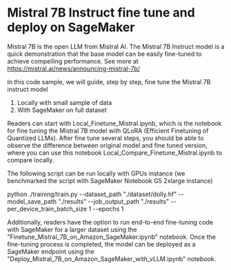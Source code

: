 # Mistral 7B Instruct fine tune and deploy on SageMaker

Mistral 7B is the open LLM from Mistral AI. The Mistral 7B Instruct model is a quick demonstration that the base model can be easily fine-tuned to achieve compelling performance. See more at https://mistral.ai/news/announcing-mistral-7b/

In this code sample, we will guide, step by step, fine tune the Mistral 7B instruct model
1. Locally with small sample of data 
2. With SageMaker on full dataset

Readers can start with Local_Finetune_Mistral.ipynb, which is the notebook for fine tuning the Mistral 7B model with QLoRA (Efficient Finetuning of Quantized LLMs). After fine tune several steps, you should be able to observe the difference between original model and fine tuned version, where you can use this notebook Local_Compare_Finetune_Mistral.ipynb to compare locally. 

The following script can be run locally with GPUs instance (we benchmarked the script with SageMaker Notebook G5 2xlarge instance)

python ./training/train.py --dataset_path "./dataset/dolly.hf" --model_save_path "./results" --job_output_path "./results" --per_device_train_batch_size 1 --epochs 1


Additionally, readers have the option to run end-to-end fine-tuning code with SageMaker for a larger dataset using the "Finetune_Mistral_7B_on_Amazon_SageMaker.ipynb" notebook. Once the fine-tuning process is completed, the model can be deployed as a SageMaker endpoint using the "Deploy_Mistral_7B_on_Amazon_SageMaker_with_vLLM.ipynb" notebook.